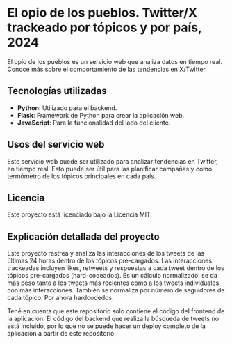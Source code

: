 # El opio de los pueblos. Twitter/X trackeado por tópicos y por país, 2024

El opio de los pueblos es un servicio web que analiza datos en tiempo real. Conocé más sobre el comportamiento de las tendencias en X/Twitter. 

## Tecnologías utilizadas

- **Python**: Utilizado para el backend.
- **Flask**: Framework de Python para crear la aplicación web.
- **JavaScript**: Para la funcionalidad del lado del cliente.
  
## Usos del servicio web

Este servicio web puede ser utilizado para analizar tendencias en Twitter, en tiempo real. Esto puede ser útil para las planificar campañas y como termómetro de los tópicos principales en cada país. 

## Licencia

Este proyecto está licenciado bajo la Licencia MIT.

## Explicación detallada del proyecto

Este proyecto rastrea y analiza las interacciones de los tweets de las últimas 24 horas dentro de los tópicos pre-cargados. Las interacciones trackeadas incluyen likes, retweets y respuestas a cada tweet dentro de los tópicos pre-cargados (hard-codeados). Es un cálculo normalizado: se da más peso tanto a los tweets más recientes como a los tweets individuales con más interacciones. También se normaliza por número de seguidores de cada tópico. Por ahora hardcodedos.  

Tené en cuenta que este repositorio solo contiene el código del frontend de la aplicación. El código del backend que realiza la búsqueda de tweets no está incluido, por lo que no se puede hacer un deploy completo de la aplicación a partir de este repositorio. 
